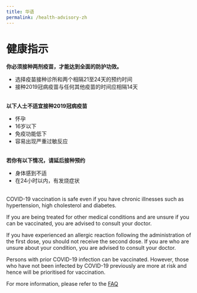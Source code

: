 ```yaml
---
title: 华语
permalink: /health-advisory-zh
---
```


# **健康指示**

**你必须接种两剂疫苗，才能达到全面的防护功效。**

- 选择疫苗接种诊所和两个相隔21至24天的预约时间
- 接种2019冠病疫苗与任何其他疫苗的时间应相隔14天
  <br/>
  <br/>

**以下人士不适宜接种2019冠病疫苗**

- 怀孕
- 16岁以下
- 免疫功能低下
- 容易出现严重过敏反应
  <br/>
  <br/>

**若你有以下情况，请延后接种预约**

- 身体感到不适
- 在24小时以内，有发烧症状
  <br/>
  <br/>

COVID-19 vaccination is safe even if you have chronic illnesses such as hypertension, high cholesterol and diabetes.

If you are being treated for other medical conditions and are unsure if you can be vaccinated, you are advised to consult your doctor.

If you have experienced an allergic reaction following the administration of the first dose, you should not receive the second dose. If you are who are unsure about your condition, you are
advised to consult your doctor.

Persons with prior COVID-19 infection can be vaccinated. However, those who have not been infected by COVID-19 previously are more at risk and hence will be prioritised for vaccination.

For more information, please refer to the [FAQ](/faq)